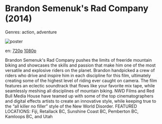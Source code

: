 # Brandon Semenuk's Rad Company (2014)

Genres: action, adventure

![poster](http://image.tmdb.org/t/p/w500/iI2iBG7IKyAk2hHgzZJG1EViLtk.jpg)

en:
  [720p](magnet:?xt=urn:btih:328F5604DE925E61C63A9C1E43DB3C97A965BA89&tr=udp://glotorrents.pw:6969/announce&tr=udp://tracker.opentrackr.org:1337/announce&tr=udp://torrent.gresille.org:80/announce&tr=udp://tracker.openbittorrent.com:80&tr=udp://tracker.coppersurfer.tk:6969&tr=udp://tracker.leechers-paradise.org:6969&tr=udp://p4p.arenabg.ch:1337&tr=udp://tracker.internetwarriors.net:1337)
  [1080p](magnet:?xt=urn:btih:0A19DFFEEF565FD2BEE70976AAF0D471408CD20C&tr=udp://glotorrents.pw:6969/announce&tr=udp://tracker.opentrackr.org:1337/announce&tr=udp://torrent.gresille.org:80/announce&tr=udp://tracker.openbittorrent.com:80&tr=udp://tracker.coppersurfer.tk:6969&tr=udp://tracker.leechers-paradise.org:6969&tr=udp://p4p.arenabg.ch:1337&tr=udp://tracker.internetwarriors.net:1337)
  


Brandon Semenuk's Rad Company pushes the limits of freeride mountain biking and showcases the skills and passion that make him one of the most versatile and explosive riders on the planet. Brandon handpicked a crew of riders who drive and inspire him in each discipline for this film, ultimately creating some of the highest level of riding ever caught on camera.  The film features an eclectic soundtrack that flows like your favorite mix tape, while seamlessly meshing all disciplines of mountain biking. NWD Films and Red Bull Media House have teamed up with some of the top cinematographers and digital effects artists to create an innovative style, while keeping true to the “all killer no filler” style of the New World Disorder.  FEATURED LOCATIONS: Fiji, Retallack BC, Sunshine Coast BC, Pemberton BC, Kamloops BC, and Utah